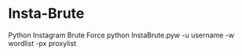 # Insta-Brute
 Python Instagram Brute Force
python InstaBrute.pyw -u username -w wordlist -px proxylist

